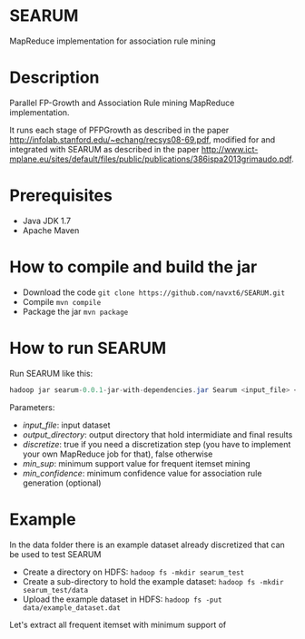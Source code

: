 SEARUM
======

MapReduce implementation for association rule mining

Description
===========
Parallel FP-Growth and Association Rule mining MapReduce implementation. 

It runs each stage of PFPGrowth as described in the paper http://infolab.stanford.edu/~echang/recsys08-69.pdf, modified for and integrated with SEARUM as described in the paper http://www.ict-mplane.eu/sites/default/files/public/publications/386ispa2013grimaudo.pdf.

Prerequisites
=============
- Java JDK 1.7
- Apache Maven

How to compile and build the jar
================================
- Download the code `git clone https://github.com/navxt6/SEARUM.git`
- Compile `mvn compile`
- Package the jar `mvn package`

How to run SEARUM
=================
Run SEARUM like this:

````java
hadoop jar searum-0.0.1-jar-with-dependencies.jar Searum <input_file> <output_directory> <discretize (true|false)> <min_sup (0.0-1.0)> [<min_confidence (0.0-1.0)>]
````
Parameters:

  - *input_file*:  input dataset
  - *output_directory*: output directory that hold intermidiate and final results
  - *discretize*: true if you need a discretization step (you have to implement your own MapReduce job for that), false otherwise
  - *min_sup*: minimum support value for frequent itemset mining
  - *min_confidence*: minimum confidence value for association rule generation (optional)

Example
=======
In the data folder there is an example dataset already discretized that can be used to test SEARUM
- Create a directory on HDFS: `hadoop fs -mkdir searum_test`
- Create a sub-directory to hold the example dataset: `hadoop fs -mkdir searum_test/data`
- Upload the example dataset in HDFS: `hadoop fs -put data/example_dataset.dat`

Let's extract all frequent itemset with minimum support of 
